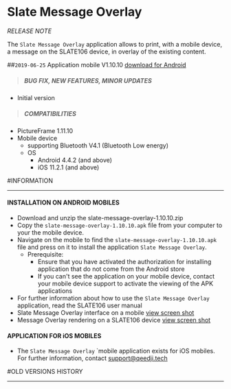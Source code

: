 # Slate Message Overlay
*RELEASE NOTE*

The `Slate Message Overlay` application allows to print, with a mobile device, a message on the SLATE106 device, in overlay of the existing content.

##`2019-06-25` Application mobile V1.10.10 [download for Android](https://github.com/innes-labs/archives/downloads/slate106/slate-message-overlay/slate-message-overlay-1.10.10.zip)
>##### **BUG FIX, NEW FEATURES, MINOR UPDATES**
- Initial version
>##### **COMPATIBILITIES**
- PictureFrame 1.11.10
- Mobile device
    - supporting Bluetooth V4.1 (Bluetooth Low energy)
    - OS
        - Android 4.4.2 (and above)
        - iOS 11.2.1 (and above)

#INFORMATION
***********************************************************************
#### **INSTALLATION ON ANDROID MOBILES**
- Download and unzip the slate-message-overlay-1.10.10.zip
- Copy the `slate-message-overlay-1.10.10.apk` file from your computer to your the mobile device.
- Navigate on the mobile to find the  `slate-message-overlay-1.10.10.apk` file and press on it to install the application `Slate Message Overlay`.
    - Prerequisite:
        - Ensure that you have activated the authorization for installing application that do not come from the Android store
        - If you can't see the application on your mobile device, contact your mobile device support to activate the viewing of the APK applications
- For further information about how to use the `Slate Message Overlay` application, read the SLATE106 user manual
- Slate Message Overlay interface on a mobile [view screen shot](https://github.com/innes-labs/archives/downloads/slate106/slate-message-overlay/slate106-smo1.png)
- Message Overlay rendering on a SLATE106 device [view screen shot](https://github.com/innes-labs/archives/downloads/slate106/slate-message-overlay/slate-message-overlay-slate-rendering.png)

#### **APPLICATION FOR iOS MOBILES**
- The `Slate Message Overlay` `mobile application exists for iOS mobiles. For further information, contact support@qeedji.tech

#OLD VERSIONS HISTORY
***********************************************************************
